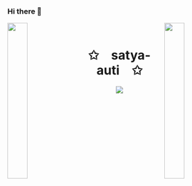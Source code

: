 ### Hi there 👋

<!--
**satya-auti/satya-auti** is a ✨ _special_ ✨ repository because its `README.md` (this file) appears on your GitHub profile.

Here are some ideas to get you started:

- 🔭 I’m currently working on ...
- 🌱 I’m currently learning ...
- 👯 I’m looking to collaborate on ...
- 🤔 I’m looking for help with ...
- 💬 Ask me about ...
- 📫 How to reach me: ...
- 😄 Pronouns: ...
- ⚡ Fun fact: ...
-->

<img align="left" src="https://user-images.githubusercontent.com/65187002/144930161-2f783401-8d27-4fdf-a2f7-cc0ba32f1f1f.gif" width="30%" style="display:inline;"><img align="right" src="https://user-images.githubusercontent.com/65187002/144930161-2f783401-8d27-4fdf-a2f7-cc0ba32f1f1f.gif" width="30%" style="display:inline;">
<br>
<p align="center">
    <h1 align="center">✩&emsp;satya-auti&emsp;✩</h1>
</p>
<p align="center">
    <img src="https://readme-typing-svg.herokuapp.com/?lines=Yoooooooooooooooo;Welcome+to+my+profile!;Have+a+look+around!&font=Fira%20Code&color=%23D62F79&center=true&width=280&height=50">
</p>
<br>
<!-- <p align="center">
    <img id="preview" src="https://komarev.com/ghpvc/?username=drknzz&color=grey">
</p> -->
<!-- <p align="center">
    <a href="https://leetcode.com/drknzz/"><img width="48%" src="https://leetcode.card.workers.dev/drknzz?theme=dark&font=baloo&extension=null&border=2&border_radius=8"></a>
    <a href="https://github.com/drknzz"><img width="50%" src="https://github-readme-stats.vercel.app/api/top-langs/?username=drknzz&theme=dark&hide=html,css,cmake&layout=compact&langs_count=5&bg_color=101010&hide_title=true"></a>
</p> -->
